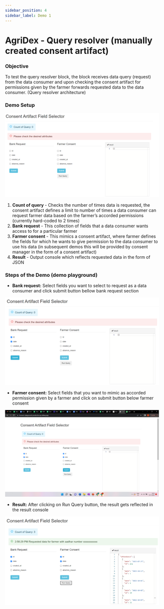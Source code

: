 ```yaml
---
sidebar_position: 4
sidebar_label: Demo 1
---
```


# AgriDex - Query resolver (manually created consent artifact)

### Objective

To test the query resolver block, the block receives data query (request) from the data consumer and upon checking the consent artifact for permissions given by the farmer forwards requested data to the data consumer. (Query resolver architecture)

### Demo Setup

![Demo1](../../images/image14.png)

1. **Count of query** - Checks the number of  times data is requested, the consent artifact defines a limit to number of times a data consumer can request farmer data based on the farmer’s accorded permissions (currently hard-coded to 2 times)
2. **Bank request** - This collection of fields that a data consumer wants access to for a particular farmer
3. **Farmer consent** - This mimics a consent artifact, where farmer defines the fields for which he wants to give permission to the data consumer to use his data  (in subsequent demos this will be provided by consent manager in the form of a consent artifact)
4. **Result** - Output console which reflects requested data in the form of JSON

### Steps of the Demo (demo playground)

- **Bank request:** Select fields you want to select to request as a data consumer and click submit button bellow bank request section

![Demo1](../../images/image11.png)

- **Farmer consent:** Select fields that you want to mimic as accorded permission given by a farmer and click on submit button below farmer consent

![Demo1](../../images/image15.png)

- **Result:** After clicking on Run Query button, the result gets reflected in the result console

![Demo1](../../images/image9.png)

